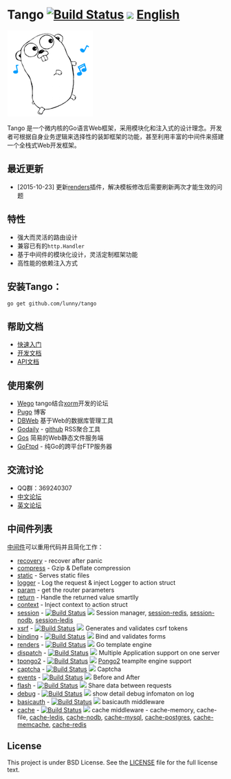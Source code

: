 Tango [![Build Status](https://drone.io/github.com/lunny/tango/status.png)](https://drone.io/github.com/lunny/tango/latest) [![](http://gocover.io/_badge/github.com/lunny/tango)](http://gocover.io/github.com/lunny/tango) [English](README.md)
=======================

![Tango Logo](logo.png)

Tango 是一个微内核的Go语言Web框架，采用模块化和注入式的设计理念。开发者可根据自身业务逻辑来选择性的装卸框架的功能，甚至利用丰富的中间件来搭建一个全栈式Web开发框架。

## 最近更新
- [2015-10-23] 更新[renders](https://github.com/tango-contrib/renders)插件，解决模板修改后需要刷新两次才能生效的问题

## 特性
- 强大而灵活的路由设计
- 兼容已有的`http.Handler`
- 基于中间件的模块化设计，灵活定制框架功能
- 高性能的依赖注入方式

## 安装Tango：
    go get github.com/lunny/tango

## 帮助文档
- [快速入门](https://github.com/lunny/tango/wiki/QuickStart)
- [开发文档](https://github.com/lunny/tango/wiki/ZH_Home)
- [API文档](https://gowalker.org/github.com/lunny/tango)

## 使用案例
- [Wego](https://github.com/go-tango/wego)  tango结合[xorm](http://www.xorm.io/)开发的论坛
- [Pugo](https://github.com/go-xiaohei/pugo) 博客
- [DBWeb](https://github.com/go-xorm/dbweb) 基于Web的数据库管理工具
- [Godaily](http://godaily.org) - [github](https://github.com/godaily/news) RSS聚合工具
- [Gos](https://github.com/go-tango/gos)  简易的Web静态文件服务端
- [GoFtpd](https://github.com/goftp/ftpd) - 纯Go的跨平台FTP服务器

## 交流讨论
- QQ群：369240307
- [中文论坛](https://groups.google.com/forum/#!forum/go-tango)
- [英文论坛](https://groups.google.com/forum/#!forum/go-tango)

## 中间件列表

[中间件](https://github.com/tango-contrib)可以重用代码并且简化工作：

- [recovery](https://github.com/lunny/tango/wiki/Recovery) - recover after panic
- [compress](https://github.com/lunny/tango/wiki/Compress) - Gzip & Deflate compression
- [static](https://github.com/lunny/tango/wiki/Static) - Serves static files
- [logger](https://github.com/lunny/tango/wiki/Logger) - Log the request & inject Logger to action struct
- [param](https://github.com/lunny/tango/wiki/Params) - get the router parameters
- [return](https://github.com/lunny/tango/wiki/Return) - Handle the returned value smartlly
- [context](https://github.com/lunny/tango/wiki/Context) - Inject context to action struct
- [session](https://github.com/tango-contrib/session) - [![Build Status](https://drone.io/github.com/tango-contrib/session/status.png)](https://drone.io/github.com/tango-contrib/session/latest) [![](http://gocover.io/_badge/github.com/tango-contrib/session)](http://gocover.io/github.com/tango-contrib/session) Session manager, [session-redis](http://github.com/tango-contrib/session-redis), [session-nodb](http://github.com/tango-contrib/session-nodb), [session-ledis](http://github.com/tango-contrib/session-ledis)
- [xsrf](https://github.com/tango-contrib/xsrf) - [![Build Status](https://drone.io/github.com/tango-contrib/xsrf/status.png)](https://drone.io/github.com/tango-contrib/xsrf/latest) [![](http://gocover.io/_badge/github.com/tango-contrib/xsrf)](http://gocover.io/github.com/tango-contrib/xsrf) Generates and validates csrf tokens
- [binding](https://github.com/tango-contrib/binding) - [![Build Status](https://drone.io/github.com/tango-contrib/binding/status.png)](https://drone.io/github.com/tango-contrib/binding/latest) [![](http://gocover.io/_badge/github.com/tango-contrib/binding)](http://gocover.io/github.com/tango-contrib/binding) Bind and validates forms
- [renders](https://github.com/tango-contrib/renders) - [![Build Status](https://drone.io/github.com/tango-contrib/renders/status.png)](https://drone.io/github.com/tango-contrib/renders/latest) [![](http://gocover.io/_badge/github.com/tango-contrib/renders)](http://gocover.io/github.com/tango-contrib/renders) Go template engine
- [dispatch](https://github.com/tango-contrib/dispatch) - [![Build Status](https://drone.io/github.com/tango-contrib/dispatch/status.png)](https://drone.io/github.com/tango-contrib/dispatch/latest) [![](http://gocover.io/_badge/github.com/tango-contrib/dispatch)](http://gocover.io/github.com/tango-contrib/dispatch) Multiple Application support on one server
- [tpongo2](https://github.com/tango-contrib/tpongo2) - [![Build Status](https://drone.io/github.com/tango-contrib/tpongo2/status.png)](https://drone.io/github.com/tango-contrib/tpongo2/latest) [![](http://gocover.io/_badge/github.com/tango-contrib/tpongo2)](http://gocover.io/github.com/tango-contrib/tpongo2) [Pongo2](https://github.com/flosch/pongo2) teamplte engine support
- [captcha](https://github.com/tango-contrib/captcha) - [![Build Status](https://drone.io/github.com/tango-contrib/captcha/status.png)](https://drone.io/github.com/tango-contrib/captcha/latest) [![](http://gocover.io/_badge/github.com/tango-contrib/captcha)](http://gocover.io/github.com/tango-contrib/captcha) Captcha
- [events](https://github.com/tango-contrib/events) - [![Build Status](https://drone.io/github.com/tango-contrib/events/status.png)](https://drone.io/github.com/tango-contrib/events/latest) [![](http://gocover.io/_badge/github.com/tango-contrib/events)](http://gocover.io/github.com/tango-contrib/events) Before and After
- [flash](https://github.com/tango-contrib/flash) - [![Build Status](https://drone.io/github.com/tango-contrib/flash/status.png)](https://drone.io/github.com/tango-contrib/flash/latest) [![](http://gocover.io/_badge/github.com/tango-contrib/flash)](http://gocover.io/github.com/tango-contrib/flash) Share data between requests
- [debug](https://github.com/tango-contrib/debug) - [![Build Status](https://drone.io/github.com/tango-contrib/debug/status.png)](https://drone.io/github.com/tango-contrib/debug/latest) [![](http://gocover.io/_badge/github.com/tango-contrib/debug)](http://gocover.io/github.com/tango-contrib/debug) show detail debug infomaton on log
- [basicauth](https://github.com/tango-contrib/basicauth) - [![Build Status](https://drone.io/github.com/tango-contrib/basicauth/status.png)](https://drone.io/github.com/tango-contrib/basicauth/latest) [![](http://gocover.io/_badge/github.com/tango-contrib/basicauth)](http://gocover.io/github.com/tango-contrib/basicauth) basicauth middleware
- [cache](https://github.com/tango-contrib/cache) - [![Build Status](https://drone.io/github.com/tango-contrib/cache/status.png)](https://drone.io/github.com/tango-contrib/cache/latest) [![](http://gocover.io/_badge/github.com/tango-contrib/cache)](http://gocover.io/github.com/tango-contrib/cache) cache middleware - cache-memory, cache-file, [cache-ledis](https://github.com/tango-contrib/cache-ledis), [cache-nodb](https://github.com/tango-contrib/cache-nodb), [cache-mysql](https://github.com/tango-contrib/cache-mysql), [cache-postgres](https://github.com/tango-contrib/cache-postgres), [cache-memcache](https://github.com/tango-contrib/cache-memcache), [cache-redis](https://github.com/tango-contrib/cache-redis)

## License
This project is under BSD License. See the [LICENSE](LICENSE) file for the full license text.
